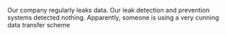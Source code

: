 Our company regularly leaks data. Our leak detection and prevention systems detected nothing. Apparently, someone is using a very cunning data transfer scheme
